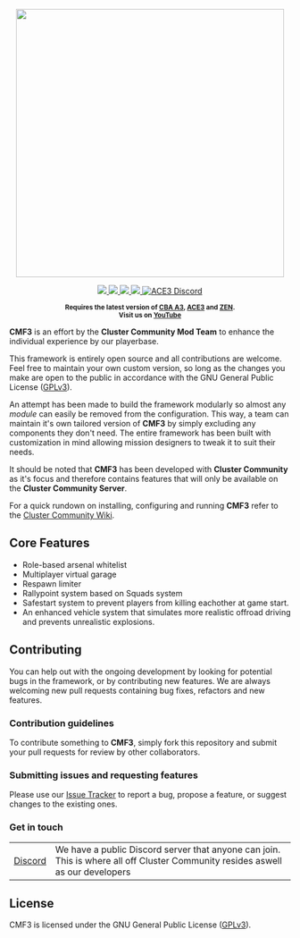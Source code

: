<p align="center">
    <img src="https://github.com/Tapawingo/gallery/blob/main/logos/cmf3_trans.png?raw=true" width="480">
</p>

<p align="center">
    <a href="">
        <img src="https://img.shields.io/github/v/release/Tapawingo/Eric-s-Mission-Framework?style=flat-square">
    </a>
    <a href="">
        <img src="https://img.shields.io/github/issues-raw/Tapawingo/Eric-s-Mission-Framework?style=flat-square">
    </a>
    <a href="">
        <img src="https://img.shields.io/github/downloads/Tapawingo/Eric-s-Mission-Framework/total?style=flat-square">
    </a>
    <a href="">
        <img src="https://img.shields.io/github/license/Tapawingo/Eric-s-Mission-Framework?style=flat-square">
    </a>
    <a href="">
        <img src="https://img.shields.io/badge/Discord-Join-darkviolet.svg?style=flat-square" alt="ACE3 Discord"">
    </a>
</p>

<p align="center">
    <sup><strong>Requires the latest version of <a href="https://github.com/CBATeam/CBA_A3/releases">CBA A3</a>, <a href="https://github.com/acemod/ACE3/releases">ACE3</a> and <a href="https://github.com/zen-mod/ZEN">ZEN</a>.<br/>
    Visit us on <a href="https://www.youtube.com/channel/UCHvqA1frU_R9cqCW_5rmM4w">YouTube</a></strong></sup>
</p>

**CMF3** is an effort by the **Cluster Community Mod Team** to enhance the individual experience by our playerbase.

This framework is entirely open source and all contributions are welcome. Feel free to maintain your own custom version, so long as the changes you make are open to the public in accordance with the GNU General Public License ([GPLv3](https://github.com/Tapawingo/Eric-s-Mission-Framework/blob/master/LICENSE)).

An attempt has been made to build the framework modularly so almost any *module* can easily be removed from the configuration. This way, a team can maintain it's own tailored version of **CMF3** by simply excluding any components they don't need. The entire framework has been built with customization in mind allowing mission designers to tweak it to suit their needs.

It should be noted that **CMF3** has been developed with **Cluster Community** as it's focus and therefore contains features that will only be available on the **Cluster Community Server**.

For a quick rundown on installing, configuring and running **CMF3** refer to the [Cluster Community Wiki](https://zeus.cluster-community.com/index.php/Category:Eric%27s_Mission_Framework_(EMF)).

## Core Features
- Role-based arsenal whitelist
- Multiplayer virtual garage
- Respawn limiter
- Rallypoint system based on Squads system
- Safestart system to prevent players from killing eachother at game start.
- An enhanced vehicle system that simulates more realistic offroad driving and prevents unrealistic explosions.

## Contributing
You can help out with the ongoing development by looking for potential bugs in the framework, or by contributing new features. We are always welcoming new pull requests containing bug fixes, refactors and new features.

### Contribution guidelines
To contribute something to **CMF3**, simply fork this repository and submit your pull requests for review by other collaborators.

### Submitting issues and requesting features
Please use our [Issue Tracker](https://github.com/Tapawingo/Eric-s-Mission-Framework/issues) to report a bug, propose a feature, or suggest changes to the existing ones.

### Get in touch
<table>
  <tr>
    <td><a href="https://acemod.org/discord">Discord</a></td>
    <td>We have a public Discord server that anyone can join. This is where all off Cluster Community resides aswell as our developers</td>
  </tr>
</table>

## License
CMF3 is licensed under the GNU General Public License ([GPLv3](https://github.com/Tapawingo/Eric-s-Mission-Framework/blob/master/LICENSE)).
